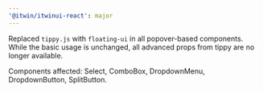 ```yaml
---
'@itwin/itwinui-react': major
---
```


Replaced `tippy.js` with `floating-ui` in all popover-based components. While the basic usage is unchanged, all advanced props from tippy are no longer available.

Components affected: Select, ComboBox, DropdownMenu, DropdownButton, SplitButton.
